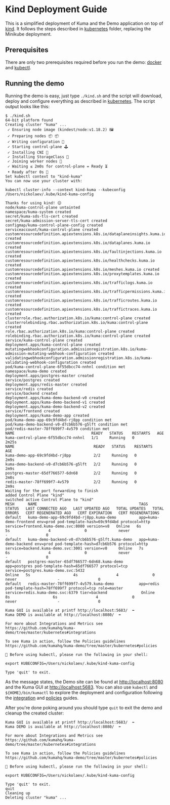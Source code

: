 # Kind Deployment Guide

This is a simplified deployment of Kuma and the Demo application on top of [kind](https://kind.sigs.k8s.io/). It follows the steps described in [kubernetes](../kubernetes/README.md) folder, replacing the Minikube deployment.

## Prerequisites

There are only two prerequisites required before you run the demo: [docker](https://docs.docker.com/get-docker/) and [kubectl](https://kubernetes.io/docs/tasks/tools/install-kubectl/).

## Running the demo

Running the demo is easy, just type `./kind.sh` and the script will download, deploy and configure everything as described in [kubernetes](../kubernetes/README.md). The script output looks like this:

```shell script
$ ./kind.sh 
64-bit platform found
Creating cluster "kuma" ...
 ✓ Ensuring node image (kindest/node:v1.18.2) 🖼
 ✓ Preparing nodes 📦 📦
 ✓ Writing configuration 📜
 ✓ Starting control-plane 🕹️
 ✓ Installing CNI 🔌
 ✓ Installing StorageClass 💾
 ✓ Joining worker nodes 🚜
 ✓ Waiting ≤ 2m0s for control-plane = Ready ⏳
 • Ready after 0s 💚
Set kubectl context to "kind-kuma"
You can now use your cluster with:

kubectl cluster-info --context kind-kuma --kubeconfig /Users/nickolaev/.kube/kind-kuma-config

Thanks for using kind! 😊
node/kuma-control-plane untainted
namespace/kuma-system created
secret/kuma-sds-tls-cert created
secret/kuma-admission-server-tls-cert created
configmap/kuma-control-plane-config created
serviceaccount/kuma-control-plane created
customresourcedefinition.apiextensions.k8s.io/dataplaneinsights.kuma.io created
customresourcedefinition.apiextensions.k8s.io/dataplanes.kuma.io created
customresourcedefinition.apiextensions.k8s.io/faultinjections.kuma.io created
customresourcedefinition.apiextensions.k8s.io/healthchecks.kuma.io created
customresourcedefinition.apiextensions.k8s.io/meshes.kuma.io created
customresourcedefinition.apiextensions.k8s.io/proxytemplates.kuma.io created
customresourcedefinition.apiextensions.k8s.io/trafficlogs.kuma.io created
customresourcedefinition.apiextensions.k8s.io/trafficpermissions.kuma.io created
customresourcedefinition.apiextensions.k8s.io/trafficroutes.kuma.io created
customresourcedefinition.apiextensions.k8s.io/traffictraces.kuma.io created
clusterrole.rbac.authorization.k8s.io/kuma:control-plane created
clusterrolebinding.rbac.authorization.k8s.io/kuma:control-plane created
role.rbac.authorization.k8s.io/kuma:control-plane created
rolebinding.rbac.authorization.k8s.io/kuma:control-plane created
service/kuma-control-plane created
deployment.apps/kuma-control-plane created
mutatingwebhookconfiguration.admissionregistration.k8s.io/kuma-admission-mutating-webhook-configuration created
validatingwebhookconfiguration.admissionregistration.k8s.io/kuma-validating-webhook-configuration created
pod/kuma-control-plane-6f55dbcc74-nnhnl condition met
namespace/kuma-demo created
deployment.apps/postgres-master created
service/postgres created
deployment.apps/redis-master created
service/redis created
service/backend created
deployment.apps/kuma-demo-backend-v0 created
deployment.apps/kuma-demo-backend-v1 created
deployment.apps/kuma-demo-backend-v2 created
service/frontend created
deployment.apps/kuma-demo-app created
pod/kuma-demo-app-69c9fd4bd-rj8pp condition met
pod/kuma-demo-backend-v0-d7cb6b576-g5lft condition met
pod/redis-master-78ff699f7-4v579 condition met
NAME                                  READY   STATUS    RESTARTS   AGE
kuma-control-plane-6f55dbcc74-nnhnl   1/1     Running   0          2m25s
NAME                                   READY   STATUS    RESTARTS   AGE
kuma-demo-app-69c9fd4bd-rj8pp          2/2     Running   0          2m9s
kuma-demo-backend-v0-d7cb6b576-g5lft   2/2     Running   0          2m9s
postgres-master-65df766577-6dn68       2/2     Running   0          2m8s
redis-master-78ff699f7-4v579           2/2     Running   0          2m9s
Waiting for the port forwarding to finish
added Control Plane "kind"
switched active Control Plane to "kind"
MESH      NAME                                             TAGS                                                                                                                       STATUS   LAST CONNECTED AGO   LAST UPDATED AGO   TOTAL UPDATES   TOTAL ERRORS   CERT REGENERATED AGO   CERT EXPIRATION   CERT REGENERATIONS
default   kuma-demo-app-69c9fd4bd-rj8pp.kuma-demo          app=kuma-demo-frontend env=prod pod-template-hash=69c9fd4bd protocol=http service=frontend.kuma-demo.svc:8080 version=v8   Online   6s                   5s                 4               0              never                  -                 0
default   kuma-demo-backend-v0-d7cb6b576-g5lft.kuma-demo   app=kuma-demo-backend env=prod pod-template-hash=d7cb6b576 protocol=http service=backend.kuma-demo.svc:3001 version=v0     Online   7s                   6s                 4               0              never                  -                 0
default   postgres-master-65df766577-6dn68.kuma-demo       app=postgres pod-template-hash=65df766577 protocol=tcp service=postgres.kuma-demo.svc:5432                                 Online   5s                   4s                 4               0              never                  -                 0
default   redis-master-78ff699f7-4v579.kuma-demo           app=redis pod-template-hash=78ff699f7 protocol=tcp role=master service=redis.kuma-demo.svc:6379 tier=backend               Online   8s                   6s                 4               0              never                  -                 0

Kuma GUI is available at printf http://localhost:5683/  ⬅️
Kuma DEMO is available at http://localhost:8080/  ⬅️

For more about Integrations and Metrics see https://github.com/kumahq/kuma-demo/tree/master/kubernetes#integrations

To see Kuma in action, follow the Policies guidelines https://github.com/kumahq/kuma-demo/tree/master/kubernetes#policies

🛑 Before using kubectl, please run the following in your shell:

export KUBECONFIG=/Users/nickolaev/.kube/kind-kuma-config

Type 'quit' to exit.
```

As the message states, the Demo site can be found at [http://localhost:8080](http://locahost:8080) and the Kuma GUI at [http://localhost:5683](http://locahost:5683). You can also use `kubectl` and `${HOME}/bin/kumactl` to explore the deployment and configuration following the [integration](https://github.com/kumahq/kuma-demo/tree/master/kubernetes#integrations) and [policies](https://github.com/kumahq/kuma-demo/tree/master/kubernetes#policies) guides.

After you're done poking around you should type `quit` to exit the demo and cleanup the created cluster:

```shell script
Kuma GUI is available at printf http://localhost:5683/  ⬅️
Kuma DEMO is available at http://localhost:8080/  ⬅️

For more about Integrations and Metrics see https://github.com/kumahq/kuma-demo/tree/master/kubernetes#integrations

To see Kuma in action, follow the Policies guidelines https://github.com/kumahq/kuma-demo/tree/master/kubernetes#policies

🛑 Before using kubectl, please run the following in your shell:

export KUBECONFIG=/Users/nickolaev/.kube/kind-kuma-config

Type 'quit' to exit.
quit
Cleaning up
Deleting cluster "kuma" ...
```
